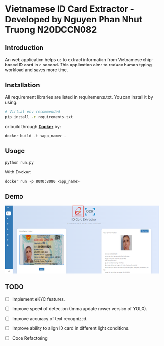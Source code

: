 # **Vietnamese ID Card Extractor - Developed by Nguyen Phan Nhut Truong N20DCCN082**

## **Introduction**

An web application helps us to extract information from Vietnamese chip-based ID card in a second. This application aims to reduce human typing workload and saves more time.

## **Installation**
All requirement libraries are listed in requirements.txt. You can install it by using:

``` bash
# Virtual env recommended
pip install -r requirements.txt
```
or build through **[Docker](https://www.docker.com/)** by:

```
docker build -t <app_name> .
```

## **Usage**

``` python
python run.py
```
With Docker:
```
docker run -p 8080:8080 <app_name>
```

## **Demo**
![demo](demo.png)

## **TODO**
- [ ] Implement eKYC features.
- [ ] Improve speed of detection (Imma update newer version of YOLO).
- [ ] Improve accuracy of text recognized.
- [ ] Improve ability to align ID card in different light conditions.
- [ ] Code Refactoring

